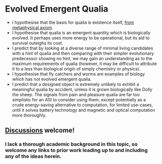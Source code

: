# Evolved Emergent Qualia

- I hypothesise that the basis for qualia is existence itself, [from metaphysical axiom](Nothing%20is%20a%20Contradiction.md).
- I hypothesise that qualia is an emergent quantity which is biologically evolved. It perhaps uses more energy to be operational, but its aid to survival outeighs its cost.
- I predict that by looking at a diverse range of minimal living candidates with a hint of qualia and then comparing with their simpler evolutionary predecessor showing no hint, we may gain an understanding as to the maximum requirements of qualia (however, it may be difficult to attribute it to a less than biological origin of simply chemistry or physics).
- I hypothesise that fly catchers and worms are examples of biology which has not evolved emergent qualia.
- I predict that a designed object is extremely unlikely to exhibit a meaningful qualia by accident, unless it is grown biologically like Dolly the sheep. The signals from pain and pleasure qualia are far too simplistic for an ASI to consider using them, except potentially as a crude energy-saving alternative to computation, for limited use-cases, until it solves battery technology and magnetic and optical computation more thoroughly.

## [Discussions](https://github.com/aliclark/the_wooden_sword/discussions) welcome!

### I lack a thorough academic background in this topic, so welcome any links to prior work leading up to and including any of the ideas herein.
